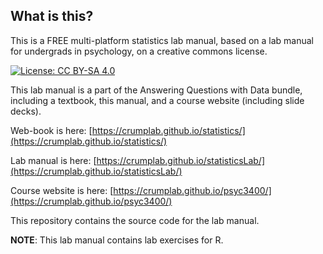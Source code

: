 ## What is this?

This is a FREE multi-platform statistics lab manual, based on a lab manual for undergrads in psychology, on a creative commons license. 

[![License: CC BY-SA 4.0](https://img.shields.io/badge/License-CC%20BY--SA%204.0-lightgrey.svg)](https://creativecommons.org/licenses/by-sa/4.0/)

This lab manual is a part of the Answering Questions with Data bundle, including a textbook, this manual, and a course website (including slide decks).

Web-book is here: [https://crumplab.github.io/statistics/](https://crumplab.github.io/statistics/)

Lab manual is here: [https://crumplab.github.io/statisticsLab/](https://crumplab.github.io/statisticsLab/)

Course website is here: [https://crumplab.github.io/psyc3400/](https://crumplab.github.io/psyc3400/)

This repository contains the source code for the lab manual.

**NOTE**: This lab manual contains lab exercises for R.
